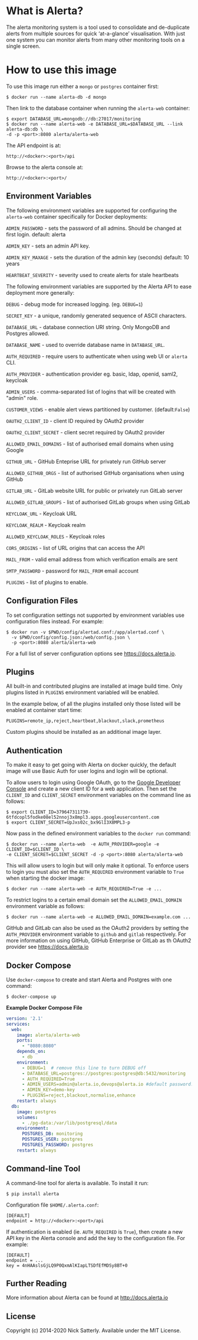 What is Alerta?
===============

The alerta monitoring system is a tool used to consolidate and
de-duplicate alerts from multiple sources for quick ‘at-a-glance’
visualisation. With just one system you can monitor alerts from
many other monitoring tools on a single screen.

How to use this image
=====================

To use this image run either a `mongo` or `postgres` container first:

    $ docker run --name alerta-db -d mongo

Then link to the database container when running the `alerta-web` container:

    $ export DATABASE_URL=mongodb://db:27017/monitoring
    $ docker run --name alerta-web -e DATABASE_URL=$DATABASE_URL --link alerta-db:db \
    -d -p <port>:8080 alerta/alerta-web

The API endpoint is at:

    http://<docker>:<port>/api

Browse to the alerta console at:

    http://<docker>:<port>/

Environment Variables
---------------------

The following environment variables are supported for configuring
the `alerta-web` container specifically for Docker deployments:

`ADMIN_PASSWORD`
    - sets the password of all admins. Should be changed at first login. default: alerta

`ADMIN_KEY`
    - sets an admin API key.

`ADMIN_KEY_MAXAGE`
    - sets the duration of the admin key (seconds) default: 10 years

`HEARTBEAT_SEVERITY`
    - severity used to create alerts for stale heartbeats

The following environment variables are supported by the Alerta
API to ease deployment more generally:

`DEBUG`
    - debug mode for increased logging. (eg. `DEBUG=1`)

`SECRET_KEY`
    - a unique, randomly generated sequence of ASCII characters.

`DATABASE_URL`
    - database connection URI string. Only MongoDB and Postgres allowed.

`DATABASE_NAME`
    - used to override database name in `DATABASE_URL`.

`AUTH_REQUIRED`
    - require users to authenticate when using web UI or `alerta` CLI.

`AUTH_PROVIDER`
    - authentication provider eg. basic, ldap, openid, saml2, keycloak

`ADMIN_USERS`
    - comma-separated list of logins that will be created with "admin" role.

`CUSTOMER_VIEWS`
    - enable alert views partitioned by customer. (default:``False``)

`OAUTH2_CLIENT_ID`
    - client ID required by OAuth2 provider

`OAUTH2_CLIENT_SECRET`
    - client secret required by OAuth2 provider

`ALLOWED_EMAIL_DOMAINS`
    - list of authorised email domains when using Google

`GITHUB_URL`
    - GitHub Enteprise URL for privately run GitHub server

`ALLOWED_GITHUB_ORGS`
    - list of authorised GitHub organisations when using GitHub

`GITLAB_URL`
    - GitLab website URL for public or privately run GitLab server

`ALLOWED_GITLAB_GROUPS`
    - list of authorised GitLab groups when using GitLab

`KEYCLOAK_URL`
    - Keycloak URL

`KEYCLOAK_REALM`
    - Keycloak realm

`ALLOWED_KEYCLOAK_ROLES`
    - Keycloak roles

`CORS_ORIGINS`
    - list of URL origins that can access the API

`MAIL_FROM`
    - valid email address from which verification emails are sent

`SMTP_PASSWORD`
    - password for ``MAIL_FROM`` email account

`PLUGINS`
    - list of plugins to enable.

Configuration Files
-------------------

To set configuration settings not supported by environment variables use
configuration files instead. For example:

    $ docker run -v $PWD/config/alertad.conf:/app/alertad.conf \
      -v $PWD/config/config.json:/web/config.json \
      -p <port>:8080 alerta/alerta-web

For a full list of server configuration options see https://docs.alerta.io.

Plugins
-------

All built-in and contributed plugins are installed at image build time. Only
plugins listed in `PLUGINS` environment variabled will be enabled.

In the example below, of all the plugins installed only those listed will
be enabled at container start time:

    PLUGINS=remote_ip,reject,heartbeat,blackout,slack,prometheus

Custom plugins should be installed as an additional image layer.

Authentication
--------------

To make it easy to get going with Alerta on docker quickly, the default image
will use Basic Auth for user logins and login will be optional.

To allow users to login using Google OAuth, go to the [Google Developer Console][1]
and create a new client ID for a web application. Then set the `CLIENT_ID`
and `CLIENT_SECRET` environment variables on the command line as follows:

    $ export CLIENT_ID=379647311730-6tfdcopl5fodke08el52nnoj3x8mpl3.apps.googleusercontent.com
    $ export CLIENT_SECRET=UpJxs02c_bx9GlI3X8MPL3-p

Now pass in the defined environment variables to the `docker run` command:

    $ docker run --name alerta-web  -e AUTH_PROVIDER=google -e CLIENT_ID=$CLIENT_ID \
    -e CLIENT_SECRET=$CLIENT_SECRET -d -p <port>:8080 alerta/alerta-web

This will allow users to login but will only make it optional. To enforce
users to login you must also set the `AUTH_REQUIRED` environment variable to
`True` when starting the docker image:

    $ docker run --name alerta-web -e AUTH_REQUIRED=True -e ...

To restrict logins to a certain email domain set the `ALLOWED_EMAIL_DOMAIN`
environment variable as follows:

    $ docker run --name alerta-web -e ALLOWED_EMAIL_DOMAIN=example.com ...

GitHub and GitLab can also be used as the OAuth2 providers by setting the
`AUTH_PROVIDER` environment variable to `github` and `gitlab` respectively. For
more information on using GitHub, GitHub Enterprise or GitLab as th OAuth2
provider see https://docs.alerta.io

Docker Compose
--------------

Use `docker-compose` to create and start Alerta and Postgres with
one command:

    $ docker-compose up

**Example Docker Compose File**

```yaml
version: '2.1'
services:
  web:
    image: alerta/alerta-web
    ports:
      - "8080:8080"
    depends_on:
      - db
    environment:
      - DEBUG=1  # remove this line to turn DEBUG off
      - DATABASE_URL=postgres://postgres:postgres@db:5432/monitoring
      - AUTH_REQUIRED=True
      - ADMIN_USERS=admin@alerta.io,devops@alerta.io #default password: alerta
      - ADMIN_KEY=demo-key
      - PLUGINS=reject,blackout,normalise,enhance
    restart: always
  db:
    image: postgres
    volumes:
      - ./pg-data:/var/lib/postgresql/data
    environment:
      POSTGRES_DB: monitoring
      POSTGRES_USER: postgres
      POSTGRES_PASSWORD: postgres
    restart: always
```

Command-line Tool
-----------------

A command-line tool for alerta is available. To install it run:

    $ pip install alerta

Configuration file `$HOME/.alerta.conf`:

    [DEFAULT]
    endpoint = http://<docker>:<port>/api

If authentication is enabled (ie. `AUTH_REQUIRED` is `True`), then create
a new API key in the Alerta console and add the key to the configuration
file. For example:

    [DEFAULT]
    endpoint = ...
    key = 4nHAAslsGjLQ9P0QxmAlKIapLTSDfEfMDSy8BT+0

Further Reading
---------------

More information about Alerta can be found at http://docs.alerta.io

License
-------

Copyright (c) 2014-2020 Nick Satterly. Available under the MIT License.

[1]: <https://console.developers.google.com> "Google Developer Console"
